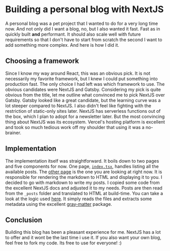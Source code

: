# Building a personal blog with NextJS

A personal blog was a pet project that I wanted to do for a very long time now. And not only did I want a blog, no, but I also wanted it fast. Fast as in quickly built **and** performant. It should also scale well with future requirements so that I don't have to start from scratch the second I want to add something more complex. And here is how I did it.

## Choosing a framework

Since I know my way around React, this was an obvious pick. It is not necessarily my favorite framework, but I knew I could put something into production fast. The only choice I had left was which framework to use. The obvious candidates were NextJS and Gatsby. Considering my pick is quite obvious from the title, let me outline what convinced me to pick NextJS over Gatsby.
Gatsby looked like a great candidate, but the learning curve was a lot steeper compared to NextJS. I also didn't feel like fighting with the restriction of static-only sites later. NextJS has serverless functions out of the box, which I plan to adopt for a newsletter later. But the most convincing thing about NextJS was its ecosystem. Vercel's hosting platform is excellent and took so much tedious work off my shoulder that using it was a no-brainer.

## Implementation

The implementation itself was straightforward. It boils down to two pages and five components for now. One page, [`index.tsx`](https://github.com/mastorm/Blog/blob/main/pages/index.tsx), handles listing all the available posts. The [other page](https://github.com/mastorm/Blog/blob/main/pages/%5Bslug%5D.tsx) is the one you are looking at right now. It is responsible for rendering the markdown to HTML and displaying it to you.
I decided to go with markdown to write my posts. I copied some code from the excellent NextJS docs and adjusted it to my needs. Posts are then read from the `_posts` folder and translated to HTML at build-time. You can take a look at the logic used [here](https://github.com/mastorm/Blog/blob/main/lib/posts.ts). It simply reads the files and extracts some metadata using the excellent [gray-matter](https://www.npmjs.com/package/gray-matter) package.

## Conclusion

Building this blog has been a pleasant experience for me. NextJS has a lot to offer and it wont be the last time i use it. If you also want your own blog, feel free to fork my code. Its free to use for everyone! :)
